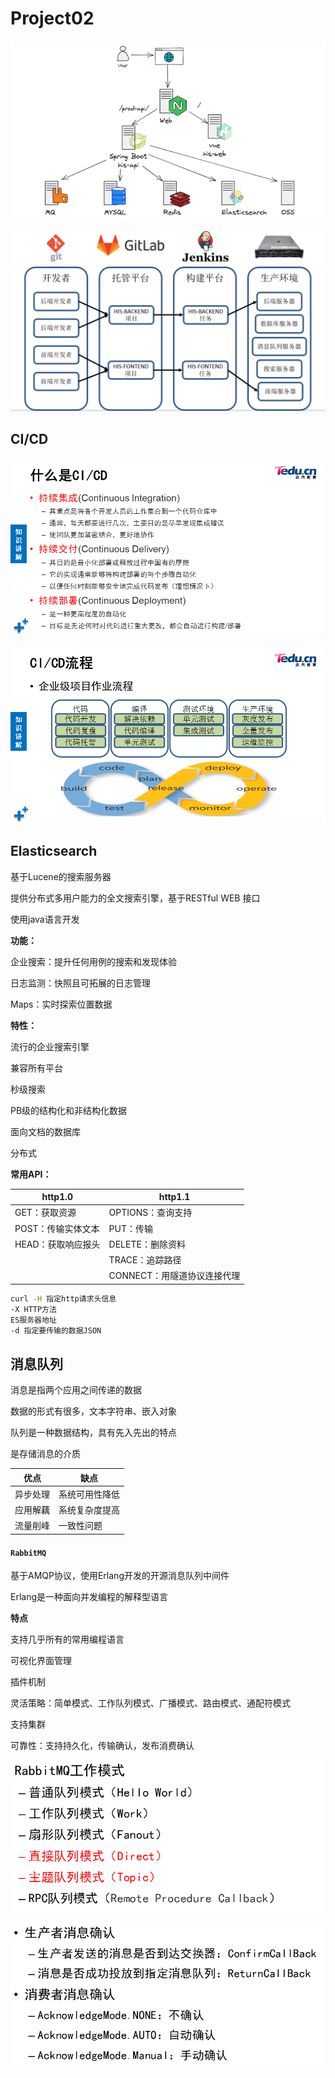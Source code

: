 # Project02

![image-20250527102028323](images/image-20250527102028323.png)





![1686545153340](images/1686545153340.png)





## CI/CD

![img](images/LINUXNSD_V01PROJECT2DAY02_051.png)



![img](images/LINUXNSD_V01PROJECT2DAY02_052.png)





## Elasticsearch

基于Lucene的搜索服务器

提供分布式多用户能力的全文搜索引擎，基于RESTful WEB 接口

使用java语言开发

**功能：**

企业搜索：提升任何用例的搜索和发现体验

日志监测：快照且可拓展的日志管理

Maps：实时探索位置数据



**特性：**

流行的企业搜索引擎

兼容所有平台

秒级搜索

PB级的结构化和非结构化数据

面向文档的数据库

分布式



**常用API：**

| http1.0            | http1.1                     |
| ------------------ | --------------------------- |
| GET：获取资源      | OPTIONS：查询支持           |
| POST：传输实体文本 | PUT：传输                   |
| HEAD：获取响应报头 | DELETE：删除资料            |
|                    | TRACE：追踪路径             |
|                    | CONNECT：用隧道协议连接代理 |

```bash
curl -H 指定http请求头信息
-X HTTP方法
ES服务器地址
-d 指定要传输的数据JSON
```











## 消息队列

消息是指两个应用之间传递的数据

数据的形式有很多，文本字符串、嵌入对象

队列是一种数据结构，具有先入先出的特点

是存储消息的介质

| 优点     | 缺点           |
| -------- | -------------- |
| 异步处理 | 系统可用性降低 |
| 应用解藕 | 系统复杂度提高 |
| 流量削峰 | 一致性问题     |



#### `RabbitMQ`

基于AMQP协议，使用Erlang开发的开源消息队列中间件

Erlang是一种面向并发编程的解释型语言

**特点**

支持几乎所有的常用编程语言

可视化界面管理

插件机制

灵活策略：简单模式、工作队列模式、广播模式、路由模式、通配符模式

支持集群

可靠性：支持持久化，传输确认，发布消费确认



![image-20250529175136357](images/image-20250529175136357.png)



![image-20250529175159624](images/image-20250529175159624.png)











